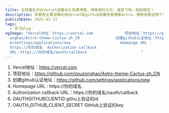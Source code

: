 ```yaml
---
title: 全球著名平台Vercel部署永久免费博客，博客简约大方，速度飞快，超级稳定！
description: 本教程主要讲解利用Vercel和github部署免费博客Astro，博客依靠这两个平台，速度、稳定性和安全性都得到了保障，非常值得一看的教程，不要错过！
publishDate: 2025-03-23
tags:
  - 学习blog
ogImage: "Vercel地址：https://vercel.com              项目地址：https://github.com/zouz\
  onghao/Astro-theme-Cactus-zh_CN                创建github认证地址：https://github.co\
  m/settings/applications/new                      Homepage URL :
  https://你的域名  Authorization callback
  URL：https://你的域名/oauth/callback                        "
---
```

1. Vercel地址：https://vercel.com              
2. 项目地址：https://github.com/zouzonghao/Astro-theme-Cactus-zh_CN 
3. 创建github认证地址：https://github.com/settings/applications/new 
4. Homepage URL : https://你的域名  
5. Authorization callback URL：https://你的域名/oauth/callback   
6. OAUTHGITHUBCLIENTID            githu上验证的id
7. OAUTH_GITHUB_CLIENT_SECRET            GitHub上验证的key
